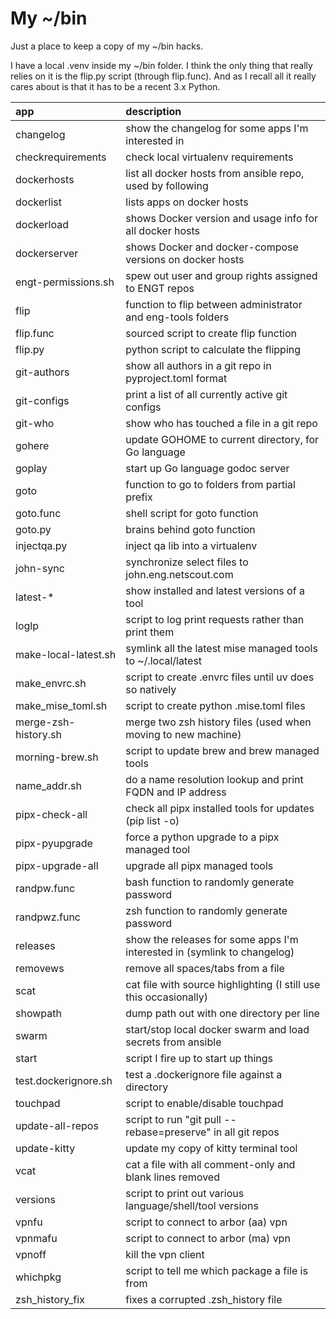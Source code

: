 # My ~/bin

Just a place to keep a copy of my ~/bin hacks.

I have a local .venv inside my ~/bin folder.  I think the only thing that really
relies on it is the flip.py script (through flip.func).  And as I recall all it
really cares about is that it has to be a recent 3.x Python.

| app                       | description                                                              |
| :------------------------ | :----------------------------------------------------------------------- |
| changelog                 | show the changelog for some apps I'm interested in                       |
| checkrequirements         | check local virtualenv requirements                                      |
| dockerhosts               | list all docker hosts from ansible repo, used by following               |
| dockerlist                | lists apps on docker hosts                                               |
| dockerload                | shows Docker version and usage info for all docker hosts                 |
| dockerserver              | shows Docker and docker-compose versions on docker hosts                 |
| engt-permissions.sh       | spew out user and group rights assigned to ENGT repos                    |
| flip                      | function to flip between administrator and eng-tools folders             |
| flip.func                 | sourced script to create flip function                                   |
| flip.py                   | python script to calculate the flipping                                  |
| git-authors               | show all authors in a git repo in pyproject.toml format                  |
| git-configs               | print a list of all currently active git configs                         |
| git-who                   | show who has touched a file in a git repo                                |
| gohere                    | update GOHOME to current directory, for Go language                      |
| goplay                    | start up Go language godoc server                                        |
| goto                      | function to go to folders from partial prefix                            |
| goto.func                 | shell script for goto function                                           |
| goto.py                   | brains behind goto function                                              |
| injectqa.py               | inject qa lib into a virtualenv                                          |
| john-sync                 | synchronize select files to john.eng.netscout.com                        |
| latest-*                  | show installed and latest versions of a tool                             |
| loglp                     | script to log print requests rather than print them                      |
| make-local-latest.sh      | symlink all the latest mise managed tools to ~/.local/latest             |
| make_envrc.sh             | script to create .envrc files until uv does so natively                  |
| make_mise_toml.sh         | script to create python .mise.toml files                                 |
| merge-zsh-history.sh      | merge two zsh history files (used when moving to new machine)            |
| morning-brew.sh           | script to update brew and brew managed tools                             |
| name_addr.sh              | do a name resolution lookup and print FQDN and IP address                |
| pipx-check-all            | check all pipx installed tools for updates (pip list -o)                 |
| pipx-pyupgrade            | force a python upgrade to a pipx managed tool                            |
| pipx-upgrade-all          | upgrade all pipx managed tools                                           |
| randpw.func               | bash function to randomly generate password                              |
| randpwz.func              | zsh function to randomly generate password                               |
| releases                  | show the releases for some apps I'm interested in (symlink to changelog) |
| removews                  | remove all spaces/tabs from a file                                       |
| scat                      | cat file with source highlighting (I still use this occasionally)        |
| showpath                  | dump path out with one directory per line                                |
| swarm                     | start/stop local docker swarm and load secrets from ansible              |
| start                     | script I fire up to start up things                                      |
| test.dockerignore.sh      | test a .dockerignore file against a directory                            |
| touchpad                  | script to enable/disable touchpad                                        |
| update-all-repos          | script to run "git pull --rebase=preserve" in all git repos              |
| update-kitty              | update my copy of kitty terminal tool                                    |
| vcat                      | cat a file with all comment-only and blank lines removed                 |
| versions                  | script to print out various language/shell/tool versions                 |
| vpnfu                     | script to connect to arbor (aa) vpn                                      |
| vpnmafu                   | script to connect to arbor (ma) vpn                                      |
| vpnoff                    | kill the vpn client                                                      |
| whichpkg                  | script to tell me which package a file is from                           |
| zsh_history_fix           | fixes a corrupted .zsh_history file                                      |
